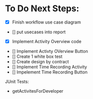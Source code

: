 # To Do Next Steps: 

- [x] Finish workflow use case diagram 
- [] put usecases into report 
- [x] Implement Activity Overview code
- [] Implement Activty OVerview Button
- [] Create 1 white box test
- [] Create design by contract
- [] Implement Time Recording Activity 
- [] Impelement Time Recording Button



JUnit Tests: 
- getActivitesForDeveloper
